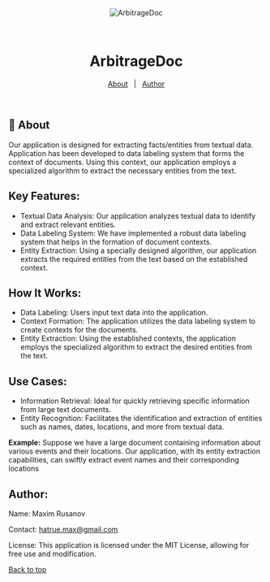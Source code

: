 <div align="center" id="top"> 
  <img src="./.github/app.gif" alt="ArbitrageDoc" />

  &#xa0;
</div>

<h1 align="center">ArbitrageDoc</h1>

<p align="center">
  <a href="#dart-about">About</a> &#xa0; | &#xa0; 
  <a href="https://github.com/{{rusanoph}}" target="_blank">Author</a>
</p>

<br>

## :dart: About ##

Our application is designed for extracting facts/entities from textual data. Application has been developed to data labeling system that forms the context of documents. Using this context, our application employs a specialized algorithm to extract the necessary entities from the text.

## Key Features: ##
* Textual Data Analysis: Our application analyzes textual data to identify and extract relevant entities.
* Data Labeling System: We have implemented a robust data labeling system that helps in the formation of document contexts.
* Entity Extraction: Using a specially designed algorithm, our application extracts the required entities from the text based on the established context.

## How It Works: ##
* Data Labeling: Users input text data into the application.
* Context Formation: The application utilizes the data labeling system to create contexts for the documents.
* Entity Extraction: Using the established contexts, the application employs the specialized algorithm to extract the desired entities from the text.

## Use Cases: ##
* Information Retrieval: Ideal for quickly retrieving specific information from large text documents.
* Entity Recognition: Facilitates the identification and extraction of entities such as names, dates, locations, and more from textual data.

**Example:**
Suppose we have a large document containing information about various events and their locations. Our application, with its entity extraction capabilities, can swiftly extract event names and their corresponding locations

## Author: ##

Name: Maxim Rusanov

Contact: hatrue.max@gmail.com

License:
This application is licensed under the MIT License, allowing for free use and modification.

<a href="#top">Back to top</a>
